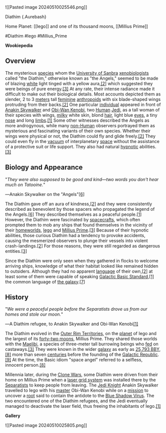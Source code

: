 ![[Pasted image 20240510025546.png]]

Diathim {.Aurebash}

Home Planet: [[Iego]] and one of its thousand moons, [[Millius Prime]]

#Diathim #Iego #Millius_Prime

**Wookiepedia**

## Overview
The mysterious [species](https://starwars.fandom.com/wiki/Species/Legends "Species/Legends") whom the [University of Sanbra](https://starwars.fandom.com/wiki/University_of_Sanbra "University of Sanbra") [xenobiologists](https://starwars.fandom.com/wiki/Xenobiology "Xenobiology") called "the Diathim," otherwise known as "the Angels," seemed to be made of blazing [white](https://starwars.fandom.com/wiki/Color/Legends "Color/Legends") light tinged with a yellow aura,[[2]](https://starwars.fandom.com/wiki/Diathim/Legends#cite_note-GORW-2) which suggested they were beings of pure energy.[[3]](https://starwars.fandom.com/wiki/Diathim/Legends#cite_note-FF30_2014-3) At any rate, their intense radiance made it difficult to make out their biological details. Most accounts depicted them as slender, 2 to 3 [meters](https://starwars.fandom.com/wiki/Imperial_standard_meter "Imperial standard meter") tall [feminine](https://starwars.fandom.com/wiki/Gender/Legends "Gender/Legends") [anthropoids](https://starwars.fandom.com/wiki/Humanoid/Legends "Humanoid/Legends") with six blade-shaped wings protruding from their backs.[[2]](https://starwars.fandom.com/wiki/Diathim/Legends#cite_note-GORW-2) One particular [individual](https://starwars.fandom.com/wiki/Diathim_refugee/Legends "Diathim refugee/Legends") appeared in front of [Anakin Skywalker](https://starwars.fandom.com/wiki/Anakin_Skywalker/Legends "Anakin Skywalker/Legends") and [Obi-Wan Kenobi](https://starwars.fandom.com/wiki/Obi-Wan_Kenobi/Legends "Obi-Wan Kenobi/Legends"), two [Human](https://starwars.fandom.com/wiki/Human/Legends "Human/Legends") [Jedi](https://starwars.fandom.com/wiki/Jedi/Legends "Jedi/Legends"), as a tall woman of their species with wings, [milky](https://starwars.fandom.com/wiki/Milk/Legends "Milk/Legends") white skin, blond [hair](https://starwars.fandom.com/wiki/Hair/Legends "Hair/Legends"), light blue [eyes](https://starwars.fandom.com/wiki/Eye/Legends "Eye/Legends"), a tiny [nose](https://starwars.fandom.com/wiki/Nose/Legends "Nose/Legends") and long [limbs](https://starwars.fandom.com/wiki/Limb/Legends "Limb/Legends").[[1]](https://starwars.fandom.com/wiki/Diathim/Legends#cite_note-Moon-1) Some other witnesses described the Angels as more androgynous, while many [non-Human](https://starwars.fandom.com/wiki/Alien/Legends "Alien/Legends") observers portrayed them as mysterious and fascinating variants of their own species. Whether their wings were physical or not, the Diathim could fly and glide freely.[[2]](https://starwars.fandom.com/wiki/Diathim/Legends#cite_note-GORW-2) They could even fly in the [vacuum](https://starwars.fandom.com/wiki/Vacuum/Legends "Vacuum/Legends") of interplanetary [space](https://starwars.fandom.com/wiki/Realspace/Legends "Realspace/Legends") without the assistance of a protective suit or life support. They also had natural [hypnotic](https://starwars.fandom.com/wiki/Hypnosis "Hypnosis") abilities.[[3]](https://starwars.fandom.com/wiki/Diathim/Legends#cite_note-FF30_2014-3)

## Biology and Appearance

"_They were also supposed to be good and kind—two words you don't hear much on Tatooine._"

―Anakin Skywalker on the "Angels"[[6]](https://starwars.fandom.com/wiki/Diathim/Legends#cite_note-EP1J/AS-6)

The Diathim gave off an aura of kindness,[[2]](https://starwars.fandom.com/wiki/Diathim/Legends#cite_note-GORW-2) and they were consistently described as benevolent by those spacers who propagated the legend of the Angels.[[6]](https://starwars.fandom.com/wiki/Diathim/Legends#cite_note-EP1J/AS-6) They described themselves as a peaceful people.[[1]](https://starwars.fandom.com/wiki/Diathim/Legends#cite_note-Moon-1) However, the Diathim were fascinated by [spacecrafts](https://starwars.fandom.com/wiki/Starship/Legends "Starship/Legends"), which often prompted them to mob any ships that found themselves in the vicinity of their [homeworlds](https://starwars.fandom.com/wiki/Homeworld/Legends "Homeworld/Legends"), [Iego](https://starwars.fandom.com/wiki/Iego/Legends "Iego/Legends") and [Millius Prime](https://starwars.fandom.com/wiki/Millius_Prime/Legends "Millius Prime/Legends").[[3]](https://starwars.fandom.com/wiki/Diathim/Legends#cite_note-FF30_2014-3) Because of their hypnotic abilities, those curious Diathim had a tendency to provoke accidents, causing the mesmerized observers to plunge their vessels into violent crash-landings.[[2]](https://starwars.fandom.com/wiki/Diathim/Legends#cite_note-GORW-2) For those reasons, they were still regarded as dangerous entities.[[3]](https://starwars.fandom.com/wiki/Diathim/Legends#cite_note-FF30_2014-3)

Since the Diathim were only seen when they gathered in flocks to welcome arriving ships, knowledge of what their habitat looked like remained hidden to outsiders. Although they had no apparent [language](https://starwars.fandom.com/wiki/Language/Legends "Language/Legends") of their own,[[2]](https://starwars.fandom.com/wiki/Diathim/Legends#cite_note-GORW-2) at least some of them were capable of speaking [Galactic Basic Standard](https://starwars.fandom.com/wiki/Galactic_Basic_Standard/Legends "Galactic Basic Standard/Legends"),[[1]](https://starwars.fandom.com/wiki/Diathim/Legends#cite_note-Moon-1) the common language of [the galaxy](https://starwars.fandom.com/wiki/The_galaxy/Legends "The galaxy/Legends").[[7]](https://starwars.fandom.com/wiki/Diathim/Legends#cite_note-SW_RPG-7)

## History

"_We were a peaceful people before the Separatists drove us from our homes and stole our moon._"

―A Diathim refugee, to Anakin Skywalker and Obi-Wan Kenobi[[1]](https://starwars.fandom.com/wiki/Diathim/Legends#cite_note-Moon-1)

The Diathim evolved in the [Outer Rim Territories](https://starwars.fandom.com/wiki/Outer_Rim_Territories/Legends "Outer Rim Territories/Legends"), on the [planet](https://starwars.fandom.com/wiki/Planet/Legends "Planet/Legends") of Iego and the largest of its [forty-two moons](https://starwars.fandom.com/wiki/Moons_of_Iego/Legends "Moons of Iego/Legends"), Millius Prime. They shared those worlds with the [Maelibi](https://starwars.fandom.com/wiki/Maelibus "Maelibus"), a species of three-meter tall burrowing beings who [fed](https://starwars.fandom.com/wiki/Diet/Legends "Diet/Legends") on castaways.[[3]](https://starwars.fandom.com/wiki/Diathim/Legends#cite_note-FF30_2014-3) They were known in the wider [galaxy](https://starwars.fandom.com/wiki/The_galaxy/Legends "The galaxy/Legends") as early as [25,793 BBY](https://starwars.fandom.com/wiki/25,793_BBY "25,793 BBY"),[[8]](https://starwars.fandom.com/wiki/Diathim/Legends#cite_note-Void-8) more than seven [centuries](https://starwars.fandom.com/wiki/Standard_century/Legends "Standard century/Legends") before the founding of the [Galactic Republic](https://starwars.fandom.com/wiki/Galactic_Republic/Legends "Galactic Republic/Legends").[[9]](https://starwars.fandom.com/wiki/Diathim/Legends#cite_note-TORE-9) At the time, the Basic idiom "space angel" referred to a selfless, innocent person.[[8]](https://starwars.fandom.com/wiki/Diathim/Legends#cite_note-Void-8)

Millennia later, during the [Clone Wars](https://starwars.fandom.com/wiki/Clone_Wars/Legends "Clone Wars/Legends"), some Diathim were driven from their home on Millius Prime when a [laser grid system](https://starwars.fandom.com/wiki/LaserWeb_Defense_Station/Legends "LaserWeb Defense Station/Legends") was installed there by the [Separatists](https://starwars.fandom.com/wiki/Confederacy_of_Independent_Systems/Legends "Confederacy of Independent Systems/Legends") to keep people from leaving. The [Jedi Knight](https://starwars.fandom.com/wiki/Jedi_Knight/Legends "Jedi Knight/Legends") Anakin Skywalker travelled to Iego with his [master](https://starwars.fandom.com/wiki/Jedi_Master/Legends "Jedi Master/Legends") Obi-Wan Kenobi while on a [mission](https://starwars.fandom.com/wiki/Mission_to_Iego/Legends "Mission to Iego/Legends") to uncover a [root](https://starwars.fandom.com/wiki/Reeksa/Legends "Reeksa/Legends") said to contain the antidote to the [Blue Shadow Virus](https://starwars.fandom.com/wiki/Blue_Shadow_Virus/Legends "Blue Shadow Virus/Legends"). The two encountered one of the Diathim refugees, and the Jedi eventually managed to deactivate the laser field, thus freeing the inhabitants of Iego.[[1]](https://starwars.fandom.com/wiki/Diathim/Legends#cite_note-Moon-1)



**Gallery**

![[Pasted image 20240510025805.png]]
